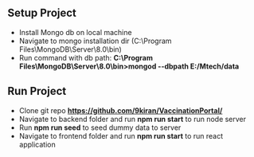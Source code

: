 ## Setup Project
- Install Mongo db on local machine
- Navigate to mongo installation dir (C:\Program Files\MongoDB\Server\8.0\bin)
- Run command with db path: **C:\Program Files\MongoDB\Server\8.0\bin>mongod --dbpath E:/Mtech/data**

## Run Project
- Clone git repo **https://github.com/9kiran/VaccinationPortal/**
- Navigate to backend folder and run **npm run start** to run node server
- Run **npm run seed** to seed dummy data to server
- Navigate to frontend folder and run **npm run start** to run react application
